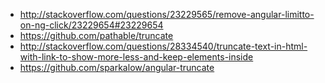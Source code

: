 - http://stackoverflow.com/questions/23229565/remove-angular-limitto-on-ng-click/23229654#23229654
- https://github.com/pathable/truncate
- http://stackoverflow.com/questions/28334540/truncate-text-in-html-with-link-to-show-more-less-and-keep-elements-inside
- https://github.com/sparkalow/angular-truncate

